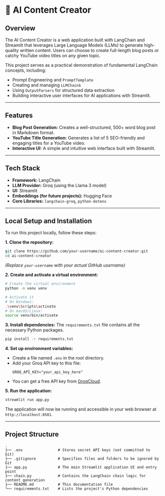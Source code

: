 # 🤖 AI Content Creator

## Overview

The AI Content Creator is a web application built with LangChain and Streamlit that leverages Large Language Models (LLMs) to generate high-quality written content. Users can choose to create full-length blog posts or catchy YouTube video titles on any given topic.

This project serves as a practical demonstration of fundamental LangChain concepts, including:
- Prompt Engineering and `PromptTemplate`
- Creating and managing `LLMChain`s
- Using `OutputParsers` for structured data extraction
- Building interactive user interfaces for AI applications with Streamlit.

<!-- TODO: Add a screenshot of the running application! -->
<!-- ![App Screenshot](https://github.com/user-attachments/assets/eb25fcae-0612-4781-aded-0f4ee0c485f9) -->
<!-- ![App Screenshot](https://github.com/user-attachments/assets/f5238539-3135-4b05-abac-6ab14fc6b31d) -->

---

## Features

- **Blog Post Generation:** Creates a well-structured, 500+ word blog post in Markdown format.
- **YouTube Title Generation:** Generates a list of 5 SEO-friendly and engaging titles for a YouTube video.
- **Interactive UI:** A simple and intuitive web interface built with Streamlit.

---

## Tech Stack

- **Framework:** LangChain
- **LLM Provider:** Groq (using the Llama 3 model)
- **UI:** Streamlit
- **Embeddings (for future projects):** Hugging Face
- **Core Libraries:** `langchain-groq`, `python-dotenv`

---

## Local Setup and Installation

To run this project locally, follow these steps:

**1. Clone the repository:**
```bash
git clone https://github.com/your-username/ai-content-creator.git
cd ai-content-creator
```
*(Replace `your-username` with your actual GitHub username)*

**2. Create and activate a virtual environment:**
```bash
# Create the virtual environment
python -m venv venv

# Activate it
# On Windows:
.\venv\Scripts\activate
# On macOS/Linux:
source venv/bin/activate
```

**3. Install dependencies:**
The `requirements.txt` file contains all the necessary Python packages.
```bash
pip install -r requirements.txt
```

**4. Set up environment variables:**
   - Create a file named `.env` in the root directory.
   - Add your Groq API key to this file:
     ```
     GROQ_API_KEY="your_api_key_here"
     ```
   - You can get a free API key from [GroqCloud](https://console.groq.com/).

**5. Run the application:**
```bash
streamlit run app.py
```
The application will now be running and accessible in your web browser at `http://localhost:8501`.

---

## Project Structure

```
.
├── .env                # Stores secret API keys (not committed to Git)
├── .gitignore          # Specifies files and folders to be ignored by Git
├── app.py              # The main Streamlit application UI and entry point
├── chain.py            # Contains the LangChain chain logic for content generation
├── README.md           # This documentation file
└── requirements.txt    # Lists the project's Python dependencies
```